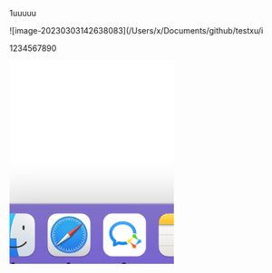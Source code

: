1uuuuu



![image-20230303142638083](/Users/x/Documents/github/testxu/i





1234567890





![image-20230303142751186](image-20230303142751186.png)